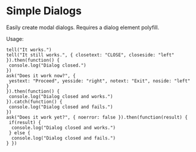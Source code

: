 # Simple Dialogs
Easily create modal dialogs. Requires a dialog element polyfill.

Usage:
```
tell("It works.")
tell("It still works.", { closetext: "CLOSE", closeside: "left" }).then(function() {
 console.log("Dialog closed.")
})
ask("Does it work now?", {
 yestext: "Proceed", yesside: "right", notext: "Exit", noside: "left" }
}).then(function() {
 console.log("Dialog closed and works.")
}).catch(function() {
 console.log("Dialog closed and fails.")
})
ask("Does it work yet?", { noerror: false }).then(function(result) {
 if(result) {
  console.log("Dialog closed and works.")
 } else {
  console.log("Dialog closed and fails.")
} })
```
